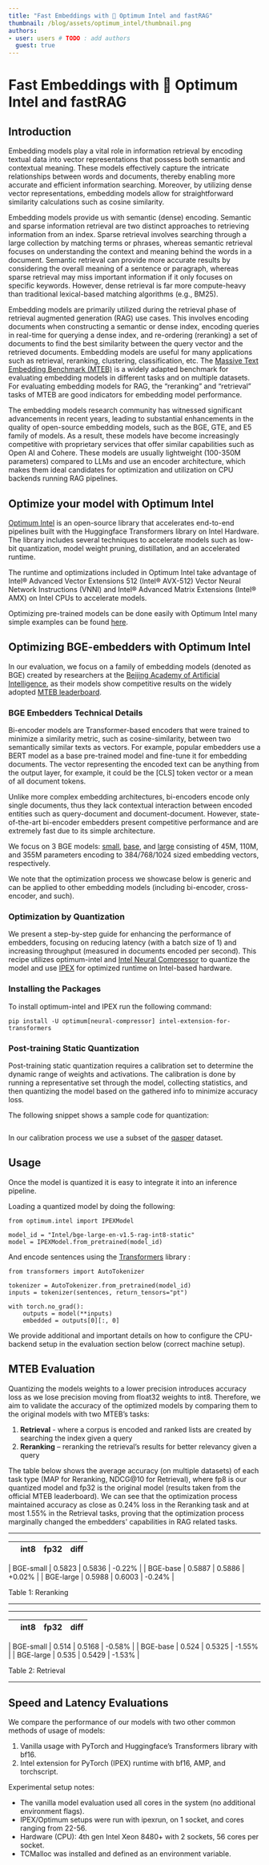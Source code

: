```yaml
---
title: "Fast Embeddings with 🤗 Optimum Intel and fastRAG"
thumbnail: /blog/assets/optimum_intel/thumbnail.png
authors:
- user: users # TODO : add authors
  guest: true
---
```


# Fast Embeddings with 🤗 Optimum Intel and fastRAG

## Introduction


Embedding models play a vital role in information retrieval by encoding textual data into vector representations that possess both semantic and contextual meaning. These models effectively capture the intricate relationships between words and documents, thereby enabling more accurate and efficient information searching. Moreover, by utilizing dense vector representations, embedding models allow for straightforward similarity calculations such as cosine similarity.

Embedding models provide us with semantic (dense) encoding. Semantic and sparse information retrieval are two distinct approaches to retrieving information from an index. Sparse retrieval involves searching through a large collection by matching terms or phrases, whereas semantic retrieval focuses on understanding the context and meaning behind the words in a document. Semantic retrieval can provide more accurate results by considering the overall meaning of a sentence or paragraph, whereas sparse retrieval may miss important information if it only focuses on specific keywords. However, dense retrieval is far more compute-heavy than traditional lexical-based matching algorithms (e.g., BM25).

Embedding models are primarily utilized during the retrieval phase of retrieval augmented generation (RAG) use cases. This involves encoding documents when constructing a semantic or dense index, encoding queries in real-time for querying a dense index, and re-ordering (reranking) a set of documents to find the best similarity between the query vector and the retrieved documents.
Embedding models are useful for many applications such as retrieval, reranking, clustering, classification, etc. The [Massive Text Embedding Benchmark (MTEB)](https://github.com/embeddings-benchmark/mteb) is a widely adapted benchmark for evaluating embedding models in different tasks and on multiple datasets. For evaluating embedding models for RAG, the “reranking” and “retrieval” tasks of MTEB are good indicators for embedding model performance.

The embedding models research community has witnessed significant advancements in recent years, leading to substantial enhancements in the quality of open-source embedding models, such as the BGE, GTE, and E5 family of models. As a result, these models have become increasingly competitive with proprietary services that offer similar capabilities such as Open AI and Cohere. These models are usually lightweight (100-350M parameters) compared to LLMs and use an encoder architecture, which makes them ideal candidates for optimization and utilization on CPU backends running RAG pipelines.


 
## Optimize your model with Optimum Intel

[Optimum Intel](https://github.com/huggingface/optimum-intel/) is an open-source library that accelerates end-to-end pipelines built with the Huggingface Transformers library on Intel Hardware. The library includes several techniques to accelerate models such as low-bit quantization, model weight pruning, distillation, and an accelerated runtime.

The runtime and optimizations included in Optimum Intel take advantage of Intel® Advanced Vector Extensions 512 (Intel® AVX-512) Vector Neural Network Instructions (VNNI) and Intel® Advanced Matrix Extensions (Intel® AMX) on Intel CPUs to accelerate models.

Optimizing pre-trained models can be done easily with Optimum Intel many simple examples can be found [here](https://huggingface.co/docs/optimum/main/en/intel/optimization_inc).




## Optimizing BGE-embedders with Optimum Intel


In our evaluation, we focus on a family of embedding models (denoted as BGE) created by researchers at the [Beijing Academy of Artificial Intelligence](https://arxiv.org/pdf/2309.07597.pdf), as their models show competitive results on the widely adopted [MTEB leaderboard](https://github.com/embeddings-benchmark/mteb).

### BGE Embedders Technical Details

Bi-encoder models are Transformer-based encoders that were trained to minimize a similarity metric, such as cosine-similarity, between two semantically similar texts as vectors. For example, popular embedders use a BERT model as a base pre-trained model and fine-tune it for embedding documents. The vector representing the encoded text can be anything from the output layer, for example, it could be the [CLS] token vector or a mean of all document tokens.

Unlike more complex embedding architectures, bi-encoders encode only single documents, thus they lack contextual interaction between encoded entities such as query-document and document-document. However, state-of-the-art bi-encoder embedders present competitive performance and are extremely fast due to its simple architecture.

We focus on 3 BGE models: [small](https://huggingface.co/BAAI/bge-small-en-v1.5), [base](https://huggingface.co/BAAI/bge-base-en-v1.5), and [large](https://huggingface.co/BAAI/bge-large-en-v1.5) consisting of 45M, 110M, and 355M parameters encoding to 384/768/1024 sized embedding vectors, respectively.

We note that the optimization process we showcase below is generic and can be applied to other embedding models (including bi-encoder, cross-encoder, and such).


### Optimization by Quantization
We present a step-by-step guide for enhancing the performance of embedders, focusing on reducing latency (with a batch size of 1) and increasing throughput (measured in documents encoded per second). This recipe utilizes optimum-intel and [Intel Neural Compressor](https://github.com/intel/neural-compressor) to quantize the model and use [IPEX](https://intel.github.io/intel-extension-for-pytorch/#introduction) for optimized runtime on Intel-based hardware.

### Installing the Packages

To install optimum-intel and IPEX run the following command:

```
pip install -U optimum[neural-compressor] intel-extension-for-transformers
```

### Post-training Static Quantization

Post-training static quantization requires a calibration set to determine the dynamic range of weights and activations. The calibration is done by running a representative set through the model, collecting statistics, and then quantizing the model based on the gathered info to minimize accuracy loss.

The following snippet shows a sample code for quantization:


```

```


In our calibration process we use a subset of the [qasper](https://huggingface.co/datasets/allenai/qasper) dataset.



## Usage


Once the model is quantized it is easy to integrate it into an inference pipeline.

Loading a quantized model by doing the following:


```
from optimum.intel import IPEXModel

model_id = "Intel/bge-large-en-v1.5-rag-int8-static"
model = IPEXModel.from_pretrained(model_id)
```

And encode sentences using the [Transformers](https://github.com/huggingface/transformers) library :

```
from transformers import AutoTokenizer

tokenizer = AutoTokenizer.from_pretrained(model_id)
inputs = tokenizer(sentences, return_tensors="pt")

with torch.no_grad():
    outputs = model(**inputs)
    embedded = outputs[0][:, 0]

```

We provide additional and important details on how to configure the CPU-backend setup in the evaluation section below (correct machine setup).

## MTEB Evaluation

Quantizing the models weights to a lower precision introduces accuracy loss as we lose precision moving from float32 weights to int8. Therefore, we aim to validate the accuracy of the optimized models by comparing them to the original models with two MTEB’s tasks:
1. **Retrieval** - where a corpus is encoded and ranked lists are created by searching the index given a query
2. **Reranking** – reranking the retrieval’s results for better relevancy given a query

The table below shows the average accuracy (on multiple datasets)  of each task type (MAP for Reranking, NDCG@10 for Retrieval), where fp8 is our quantized model and fp32 is the original model (results taken from the official MTEB leaderboard). We can see that the optimization process maintained accuracy as close as 0.24% loss in the Reranking task and at most 1.55% in the Retrieval tasks, proving that the optimization process marginally changed the embedders' capabilities in RAG related tasks.



---
|           |  int8  |  fp32  |  diff  |
| --------- | ------ | ------ | ------ |

| BGE-small | 0.5823 | 0.5836 | -0.22% |
| BGE-base  | 0.5887 | 0.5886 | +0.02% |
| BGE-large | 0.5988 | 0.6003 | -0.24% |

Table 1: Reranking

---


---
|           |  int8  |  fp32  |  diff  |
| --------- | ------ | ------ | ------ |

| BGE-small | 0.514  | 0.5168 | -0.58% |
| BGE-base  | 0.524  | 0.5325 | -1.55% |
| BGE-large | 0.535  | 0.5429 | -1.53% |

Table 2: Retrieval

---



## Speed and Latency Evaluations


We compare the performance of our models with two other common methods of usage of models:

1. Vanilla usage with PyTorch and Huggingface’s Transformers library with bf16.
2. Intel extension for PyTorch (IPEX) runtime with bf16, AMP, and torchscript.

Experimental setup notes:

- The vanilla model evaluation used all cores in the system (no additional environment flags).
- IPEX/Optimum setups were run with ipexrun, on 1 socket, and cores ranging from 22-56.
- Hardware (CPU):  4th gen Intel Xeon 8480+ with 2 sockets, 56 cores per socket.
- TCMalloc was installed and defined as an environment variable.


